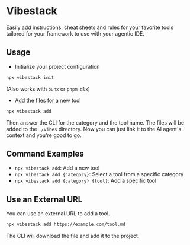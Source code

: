 # Vibestack

Easily add instructions, cheat sheets and rules for your favorite tools tailored for your framework to use with your agentic IDE.

## Usage

- Initialize your project configuration

```bash
npx vibestack init
```

(Also works with `bunx` or `pnpm dlx`)

- Add the files for a new tool

```bash
npx vibestack add
```

Then answer the CLI for the category and the tool name. The files will be added to the `./vibes` directory. Now you can just link it to the AI agent's context and you're good to go.

## Command Examples

- `npx vibestack add`: Add a new tool
- `npx vibestack add {category}`: Select a tool from a specific category
- `npx vibestack add {category} {tool}`: Add a specific tool

## Use an External URL

You can use an external URL to add a tool.

```bash
npx vibestack add https://example.com/tool.md
```

The CLI will download the file and add it to the project.
